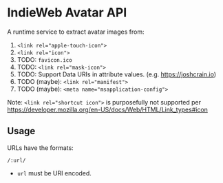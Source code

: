 # IndieWeb Avatar API

A runtime service to extract avatar images from:

1. `<link rel="apple-touch-icon">`
1. `<link rel="icon">`
1. TODO: `favicon.ico`
1. TODO: `<link rel="mask-icon">`
1. TODO: Support Data URIs in attribute values. (e.g. https://joshcrain.io)
1. TODO (maybe): `<link rel="manifest">`
1. TODO (maybe): `<meta name="msapplication-config">`

Note: `<link rel="shortcut icon">` is purposefully not supported per https://developer.mozilla.org/en-US/docs/Web/HTML/Link_types#icon

## Usage

URLs have the formats:

```
/:url/
```

* `url` must be URI encoded.

<!-- 
### Advanced: Manual Cache Busting

If the screenshots aren’t updating at a high enough frequency you can pass in your own cache busting key using an underscore prefix `_` after your URL.

This can be any arbitrary string tied to your unique build, here’s an example that uses the date to at-most request a new version every day.:

```
/:url/_20210802/
``` -->
